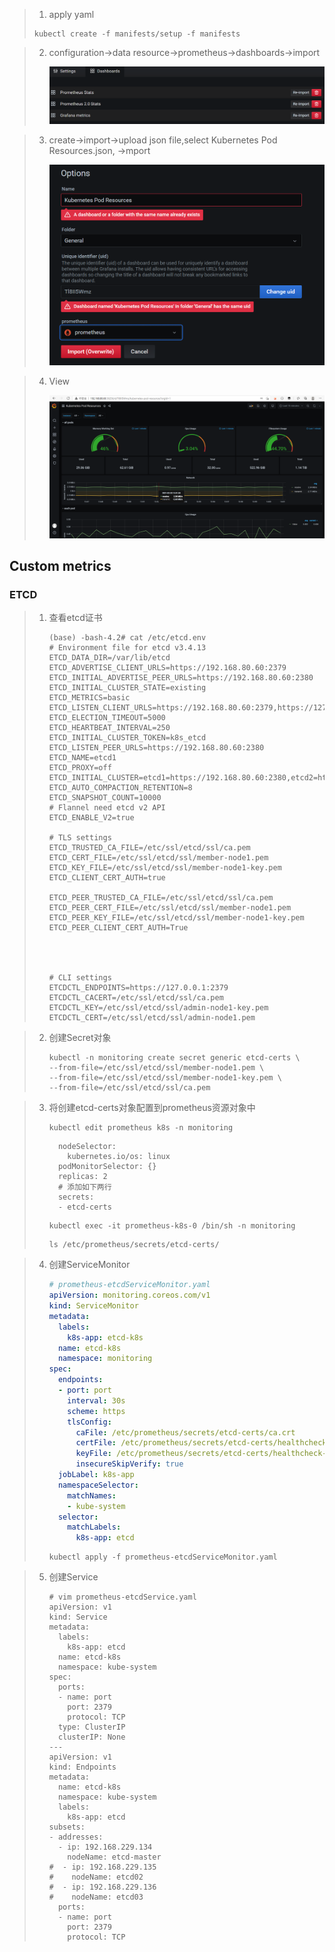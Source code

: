 > 1.  apply yaml
>
>    ```
>    kubectl create -f manifests/setup -f manifests
>    ```

> 2. configuration->data resource->prometheus->dashboards->import
>
>    ![image-20210220135932828](prometheus.assets/image-20210220135932828.png)

> 3. create->import->upload json file,select Kubernetes Pod Resources.json, ->mport
>
>    ![image-20210220140038162](prometheus.assets/image-20210220140038162.png)

> 4. View
>
>    ![image-20210220140142858](prometheus.assets/image-20210220140142858.png)





## Custom metrics

### ETCD

> 1. 查看etcd证书
>
>    ```shell
>    (base) -bash-4.2# cat /etc/etcd.env
>    # Environment file for etcd v3.4.13
>    ETCD_DATA_DIR=/var/lib/etcd
>    ETCD_ADVERTISE_CLIENT_URLS=https://192.168.80.60:2379
>    ETCD_INITIAL_ADVERTISE_PEER_URLS=https://192.168.80.60:2380
>    ETCD_INITIAL_CLUSTER_STATE=existing
>    ETCD_METRICS=basic
>    ETCD_LISTEN_CLIENT_URLS=https://192.168.80.60:2379,https://127.0.0.1:2379
>    ETCD_ELECTION_TIMEOUT=5000
>    ETCD_HEARTBEAT_INTERVAL=250
>    ETCD_INITIAL_CLUSTER_TOKEN=k8s_etcd
>    ETCD_LISTEN_PEER_URLS=https://192.168.80.60:2380
>    ETCD_NAME=etcd1
>    ETCD_PROXY=off
>    ETCD_INITIAL_CLUSTER=etcd1=https://192.168.80.60:2380,etcd2=https://192.168.80.61:2380,etcd3=https://192.168.81.116:2380
>    ETCD_AUTO_COMPACTION_RETENTION=8
>    ETCD_SNAPSHOT_COUNT=10000
>    # Flannel need etcd v2 API
>    ETCD_ENABLE_V2=true
>    
>    # TLS settings
>    ETCD_TRUSTED_CA_FILE=/etc/ssl/etcd/ssl/ca.pem
>    ETCD_CERT_FILE=/etc/ssl/etcd/ssl/member-node1.pem
>    ETCD_KEY_FILE=/etc/ssl/etcd/ssl/member-node1-key.pem
>    ETCD_CLIENT_CERT_AUTH=true
>    
>    ETCD_PEER_TRUSTED_CA_FILE=/etc/ssl/etcd/ssl/ca.pem
>    ETCD_PEER_CERT_FILE=/etc/ssl/etcd/ssl/member-node1.pem
>    ETCD_PEER_KEY_FILE=/etc/ssl/etcd/ssl/member-node1-key.pem
>    ETCD_PEER_CLIENT_CERT_AUTH=True
>    
>    
>    
>    
>    # CLI settings
>    ETCDCTL_ENDPOINTS=https://127.0.0.1:2379
>    ETCDCTL_CACERT=/etc/ssl/etcd/ssl/ca.pem
>    ETCDCTL_KEY=/etc/ssl/etcd/ssl/admin-node1-key.pem
>    ETCDCTL_CERT=/etc/ssl/etcd/ssl/admin-node1.pem
>    ```

> 2. 创建Secret对象
>
>    ```
>    kubectl -n monitoring create secret generic etcd-certs \
>    --from-file=/etc/ssl/etcd/ssl/member-node1.pem \
>    --from-file=/etc/ssl/etcd/ssl/member-node1-key.pem \
>    --from-file=/etc/ssl/etcd/ssl/ca.pem 
>    ```

> 3. 将创建etcd-certs对象配置到prometheus资源对象中
>
>    ```
>    kubectl edit prometheus k8s -n monitoring
>    ```
>
>    ```
>      nodeSelector:
>        kubernetes.io/os: linux
>      podMonitorSelector: {}
>      replicas: 2
>      # 添加如下两行
>      secrets:
>      - etcd-certs
>    ```
>
>    ```
>    kubectl exec -it prometheus-k8s-0 /bin/sh -n monitoring
>    ```
>
>    ```
>    ls /etc/prometheus/secrets/etcd-certs/
>    ```

> 4. 创建ServiceMonitor
>
>    ```yaml
>    # prometheus-etcdServiceMonitor.yaml
>    apiVersion: monitoring.coreos.com/v1
>    kind: ServiceMonitor
>    metadata:
>      labels:
>        k8s-app: etcd-k8s
>      name: etcd-k8s
>      namespace: monitoring
>    spec:
>      endpoints:
>      - port: port
>        interval: 30s
>        scheme: https
>        tlsConfig:
>          caFile: /etc/prometheus/secrets/etcd-certs/ca.crt
>          certFile: /etc/prometheus/secrets/etcd-certs/healthcheck-client.crt
>          keyFile: /etc/prometheus/secrets/etcd-certs/healthcheck-client.key
>          insecureSkipVerify: true
>      jobLabel: k8s-app
>      namespaceSelector:
>        matchNames:
>        - kube-system
>      selector:
>        matchLabels:
>          k8s-app: etcd
>    ```
>
>    ```
>    kubectl apply -f prometheus-etcdServiceMonitor.yaml
>    ```

> 5. 创建Service
>
>    ```
>    # vim prometheus-etcdService.yaml
>    apiVersion: v1
>    kind: Service
>    metadata:
>      labels:
>        k8s-app: etcd
>      name: etcd-k8s
>      namespace: kube-system
>    spec:
>      ports:
>      - name: port
>        port: 2379
>        protocol: TCP
>      type: ClusterIP
>      clusterIP: None
>    ---
>    apiVersion: v1
>    kind: Endpoints
>    metadata:
>      name: etcd-k8s
>      namespace: kube-system
>      labels:
>        k8s-app: etcd
>    subsets:
>    - addresses:
>      - ip: 192.168.229.134
>        nodeName: etcd-master
>    #  - ip: 192.168.229.135
>    #    nodeName: etcd02
>    #  - ip: 192.168.229.136
>    #    nodeName: etcd03
>      ports:
>      - name: port
>        port: 2379
>        protocol: TCP
>    ```

